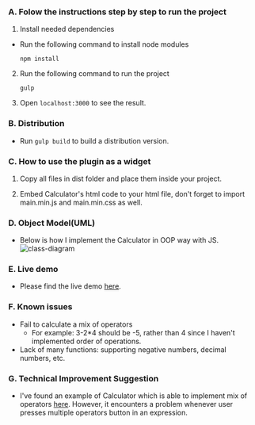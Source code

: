 ### A. Folow the instructions step by step to run the project

1. Install needed dependencies

  * Run the following command to install node modules

    ```npm install```


2. Run the following command to run the project

    ```gulp ```

3. Open ```localhost:3000``` to see the result.

### B. Distribution

  * Run ```gulp build``` to build a distribution version.

### C. How to use the plugin as a widget

1. Copy all files in dist folder and place them inside your project.

2. Embed Calculator's html code to your html file, don't forget to import main.min.js and main.min.css as well.

### D. Object Model(UML)

  * Below is how I implement the Calculator in OOP way with JS.
![class-diagram](https://cloud.githubusercontent.com/assets/7496221/19026407/1962330a-8958-11e6-9e58-9dc44f1b03c5.png)

### E. Live demo

  * Please find the live demo [here](https://nhutle.github.io/calculator/).

### F. Known issues
  * Fail to calculate a mix of operators
    * For example: 3-2*4 should be -5, rather than 4 since I haven't implemented order of operations.
  * Lack of many functions: supporting negative numbers, decimal numbers, etc.

### G. Technical Improvement Suggestion

  * I've found an example of Calculator which is able to implement mix of operators [here](https://codepen.io/joshsmith01/pen/viotJ).
    However, it encounters a problem whenever user presses multiple operators button in an expression.
